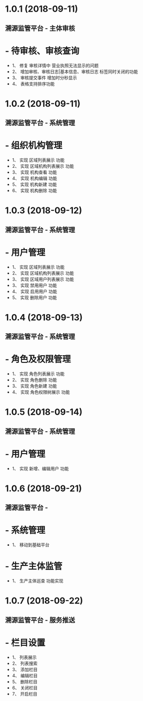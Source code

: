 # 1.0.1 (2018-09-11)

## 溯源监管平台 - 主体审核

# - 待审核、审核查询

* 1、 修复 审核详情中 营业执照无法显示的问题
* 2、 增加审核、审核日志|基本信息、审核日志 标签同时关闭的功能
* 3、 审核提交事件 增加时分秒显示
* 4、 表格支持排序功能

# 1.0.2 (2018-09-11)

## 溯源监管平台 - 系统管理

# - 组织机构管理

* 1、 实现 区域列表展示 功能
* 2、 实现 区域机构列表展示 功能
* 3、 实现 机构查看 功能
* 4、 实现 机构编辑 功能
* 5、 实现 机构新建 功能
* 6、 实现 机构删除 功能

# 1.0.3 (2018-09-12)

## 溯源监管平台 - 系统管理

# - 用户管理

* 1、 实现 区域列表展示 功能
* 2、 实现 区域机构列表展示 功能
* 3、 实现 区域用户列表展示 功能
* 3、 实现 禁用用户 功能
* 4、 实现 启用用户 功能
* 5、 实现 删除用户 功能

# 1.0.4 (2018-09-13)

## 溯源监管平台 - 系统管理

# - 角色及权限管理

* 1、 实现 角色列表展示 功能
* 2、 实现 角色删除 功能
* 3、 实现 角色新建 功能
* 4、 实现 角色权限树展示 功能

# 1.0.5 (2018-09-14)

## 溯源监管平台 - 系统管理

# - 用户管理

* 1、 实现 新增、编辑用户 功能

# 1.0.6 (2018-09-21)

## 溯源监管平台 - 

# - 系统管理

* 1、 移动到基础平台

# - 生产主体监管

* 1、 生产主体巡查 功能实现

# 1.0.7 (2018-09-22)

## 溯源监管平台 - 服务推送

# - 栏目设置

* 1、 列表展示
* 2、 列表搜索
* 3、 添加栏目
* 4、 编辑栏目
* 5、 删除栏目
* 6、 关闭栏目
* 7、 开启栏目
